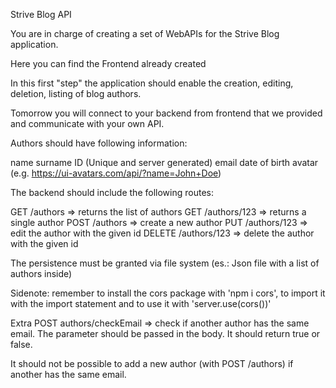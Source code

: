 Strive Blog API

You are in charge of creating a set of WebAPIs for the Strive Blog application.

Here you can find the Frontend already created


In this first "step" the application should enable the creation, editing, deletion, listing of blog authors.

Tomorrow you will connect to your backend from frontend that we provided and communicate with your own API.


Authors should have following information:

 

name
surname
ID (Unique and server generated)
email
date of birth
avatar (e.g. https://ui-avatars.com/api/?name=John+Doe)
 

The backend should include the following routes:

 

GET /authors => returns the list of authors
GET /authors/123 => returns a single author
POST /authors => create a new author
PUT /authors/123 => edit the author with the given id
DELETE /authors/123 => delete the author with the given id
 

The persistence must be granted via file system (es.: Json file with a list of authors inside)

 

Sidenote: remember to install the cors package with 'npm i cors', to import it with the import statement and to use it with 'server.use(cors())'

 

Extra
POST authors/checkEmail => check if another author has the same email. The parameter should be passed in the body. It should return true or false.

It should not be possible to add a new author (with POST /authors) if another has the same email.